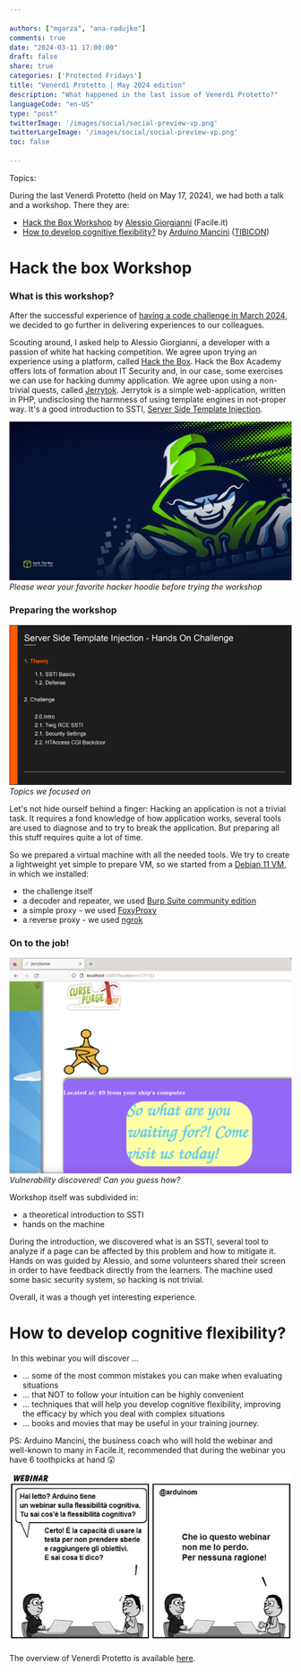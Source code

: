 ```yaml
---

authors: ["mgarza", "ana-radujko"]
comments: true
date: "2024-03-11 17:00:00"
draft: false
share: true
categories: ['Protected Fridays']
title: "Venerdì Protetto | May 2024 edition"
description: "What happened in the last issue of Venerdì Protetto?"
languageCode: "en-US"
type: "post"
twitterImage: '/images/social/social-preview-vp.png'
twitterLargeImage: '/images/social/social-preview-vp.png'
toc: false

---
```



Topics:


During the last Venerdì Protetto (held on May 17, 2024), we had both a talk and a workshop. There they are:

- [Hack the Box Workshop](#hack-the-box-workshop) by [Alessio Giorgianni](https://www.linkedin.com/in/alessio-giorgianni-b90500123/) (Facile.it)
- [How to develop cognitive flexibility?](#how-to-develop-cognitive-flexibility) by [Arduino Mancini](https://www.linkedin.com/in/arduinomancini/) ([TIBICON](https://www.tibicon.net/))


# Hack the box Workshop

### What is this workshop? 
After the successful experience of [having a code challenge in March 2024](https://engineering.facile.it/blog/eng/v-protetto8-3-2024/ "Previously, on Venerdì Protetto... a code challenge!"), we decided to go further in delivering experiences to our colleagues.

Scouting around, I asked help to Alessio Giorgianni, a developer with a passion of white hat hacking competition. We agree upon trying an experience using a platform, called [Hack the Box](https://academy.hackthebox.com/). Hack the Box Academy offers lots of formation about IT Security and, in our case, some exercises we can use for hacking dummy application. We agree upon using a non-trivial quests, called [Jerrytok](https://www.hackthebox.com/achievement/challenge/48545/638). Jerrytok is a simple web-application, written in PHP, undisclosing the harmness of using template engines in not-proper way. It's a good introduction to SSTI, [Server Side Template Injection](https://portswigger.net/web-security/server-side-template-injection).

![Please wear your favorite hacker hoodie before trying the workshop]( /static/images/vp-may-2024/hack-the-box-v0-a56fw7h8a2aa1.webp "Hack the Box Wallpaper")
*Please wear your favorite hacker hoodie before trying the workshop*


### Preparing the workshop


![Topics of the workshop](/static/images/vp-may-2024/topics.png "Topics of the workshop")
*Topics we focused on*

Let's not hide ourself behind a finger: Hacking an application is not a trivial task. It requires a fond knowledge of how application works, several tools are used to diagnose and to try to break the application. But preparing all this stuff requires quite a lot of time.

So we prepared a virtual machine with all the needed tools. We try to create a lightweight yet simple to prepare VM, so we started from a [Debian 11 VM](https://mac.getutm.app/gallery/debian-11-ldxe), in which we installed:  

- the challenge itself
- a decoder and repeater, we used [Burp Suite community edition](https://portswigger.net/burp/communitydownload)
- a simple proxy - we used [FoxyProxy](https://getfoxyproxy.org/)
- a reverse proxy - we used [ngrok](https://ngrok.com/) 

### On to the job!

![Vulnerability discovered! Can you guess how?]( /static/images/vp-may-2024/vulnerability.png "JerryTok vulnerability disclosed") 
*Vulnerability discovered! Can you guess how?*

Workshop itself was subdivided in:

- a theoretical introduction to SSTI
- hands on the machine

During the introduction, we discovered what is an SSTI, several tool to analyze if a page can be affected by this problem and how to mitigate it.
Hands on was guided by Alessio, and some volunteers shared their screen in order to have feedback directly from the learners. The machine used some basic security system, so hacking is not trivial.

Overall, it was a though yet interesting experience.

# How to develop cognitive flexibility?
![]()
In this webinar you will discover ...

* ... some of the most common mistakes you can make when evaluating situations
* ... that NOT to follow your intuition can be highly convenient
* ... techniques that will help you develop cognitive flexibility, improving the efficacy by which you deal with complex situations
* ... books and movies that may be useful in your training journey.


PS: Arduino Mancini, the business coach who will hold the webinar and well-known to many in Facile.it, recommended that during the webinar you have 6 toothpicks at hand 😲

![Flessibilità cognitiva](/static/images/vp-may-2024/webinar%20fleco.jpg "A comic strip about cognitive flexibility (Italian)")


The overview of Venerdì Protetto is available [here](https://engineering.facile.it/blog/eng/v-protetto/).
 
<script type="application/ld+json">
{ 
    "@context": "https://schema.org",
    "genre":["SEO","JSON-LD"],
    "@type": "BlogPosting",
    "headline": "Venerdì Protetto | May 2024 edition",
    "keywords": [""],
    "wordcount": "",
    "publisher": {
        "@type": "Organization",
        "name": "Facile.it Engineering",
        "url": "https://engineering.facile.it/",
        "logo": {
            "@type": "ImageObject",
            "url": "https://engineering.facile.it/images/logo_engineering.png",
            "width":"1057",
            "height":"244"
        }
    },
    "url": "",
    "image": "",
    "datePublished": "",
    "dateCreated": "",
    "dateModified": "",
    "inLanguage": "en-US",
    "isFamilyFriendly": "true",
    "description": "",
    "author": {
        "@type": "Person",
        "name": "Matteo",
        "url": "https://www.linkedin.com/in/matteogarza"
    }
}
</script>
